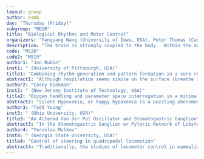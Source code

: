 ```yaml
---
layout: group
author: esmb
day: "Thursday (Friday)"
subgroup: "NEUR"
title: "Biological Rhythms and Motor Control"
organizers: "Yangyang Wang (University of Iowa, USA), Peter Thomas (Case Western Reserve University, USA)"
description: "The brain is strongly coupled to the body.  Within the mathematical neuroscience community, there is growing appreciation that the analysis of neural circuits involved in motor control is inseparable from the analysis of the motor system that coevolved with, and is the raison d'etre for the brain.  This double minisymposium will showcase efforts by applied mathematicians, typically in collaboration with experimental biologists, to understand the dynamics of rhythmic motor systems including respiration, swallowing, and locomotion, and to describe how phenomena such as robustness and homeostasis arise from rhythmic brain-body interactions. The first of two sessions will address control of respiratory rhythms in vertebrates and ingestive/digestive rhythms in invertebrates.  The second session will address modeling of locomotory control systems, as well as the notion of homeostasis for general limit cycle systems."
code: "MS20"
code2: "MS19"
author1: "Jon Rubin"
inst1: " (University of Pittsburgh, USA)"
title1: "Combining rhythm generation and pattern formation in a core respiratory neural circuit"
abstract1: "Although respiration seems simple on the surface (breathe in, breathe out, repeat!), looks can be deceiving.  In this talk, I will (briefly) comment on two of the topics under active debate in the theory of the neural generation of respiratory rhythms.  First, I will consider the issue of how rhythmic activity in the inspiratory core (in the famous pre-Botzinger complex of the mammalian brain stem) can succeed or fail to recruit widespread neural activation and motor output. This work, with Ryan Phillips, is done in the setting of Hodgkin-Huxley type neural models with synaptic coupling that also takes into account dynamics of certain relevant ion concentrations.  Second, I will consider what happens when this rhythmic activity is embedded in the full neural circuit for respiration.  This part of the talk will be based on work with Jeff Smith done in the simpler setting of coupled relaxation oscillators."
author2: "Casey Diekman"
inst2: " (New Jersey Institute of Technology, USA)"
title2: "Oxygen handling and parameter space interrogation in a minimalist closed-loop model of the respiratory oscillator"
abstract2: "Silent Hypoxemia, or happy hypoxemia is a puzzling phenomenon in which patients who have contracted COVID-19 exhibit very low oxygen saturations (SaO2 < 80%) yet experience no discomfort in breathing, or dyspnea. The mechanism by which this blunted response to hypoxia occurs is unknown. Our group has previously shown that a computational model (Diekman et al, 2017, J. Neurophys.) of the respiratory neural network can be used to test hypotheses focused on changes in chemosensory inputs to the central pattern generator (CPG). We hypothesize that altered chemosensory function at the level of the carotid bodies and/or the nucleus tractus solitarii are responsible for this blunted response to hypoxia. In this talk, we will use our model to explore this hypothesis by altering the properties of the gain function representing oxygen sensing inputs to the CPG. (Joint work with Christopher G. Wilson, Loma Linda University, and Peter J. Thomas, Case Western Reserve University.)"
author3: "Todd Young"
inst3: " (Ohio University, USA)"
title3: "An Altered Van der Pol Oscillator and Stomatogastric Ganglion"
abstract3: "In the Stomatogastric Ganglion or Pyloric Network of Lobsters the LP neuron bursts 1:1 with a pacemaker group (PD) in the intact network. However, isolated LP neurons cycle much more slowly than the pacemaker group. How is the LP neuron able to adjust its firing rate to match the fast pacemaker? We propose that an alteration of a slow conductance is sufficient to explain this phenomenon and we illustrate the principal in an altered van der Pol system."
author4: "Yaroslav Molkov"
inst4: " (Georgia State University, USA)"
title4: "Control of steering in quadrupedal locomotion"
abstract4: "Traditionally, the studies of locomotor control in mammalian quadrupeds focus on spinal neural circuit organization that underlies varying patterns of limb movements (gaits) depending on the locomotor speed and other conditions. This intricate circuit includes neural rhythm generators that provide alternating flexion and extension phases for each limb, network interconnections between the generators providing proper interlimb coordination, descending control signals as well as proprioceptive feedback from the limbs. In the related experiments, the animal movements are usually restricted to walking or running along a straight path on a treadmill or over ground. Besides, to isolate particular functional components, the animals are often suspended or partly fixed. These restrictions make the balance control mechanisms irrelevant. However, during such complex maneuvers as turning, the timing of limb lifting and landing as well as limb positioning have to be tightly coordinated with the position of the center of mass to prevent the animal from falling. In addition, during turning movements quadrupedal mammals actively involve head/shoulder turning and body bending which further adds to the complexity of the control system. In this talk, we will use the experimental data on freely moving mice to develop  a simple mathematical model of quadrupedal locomotion that includes a balance control system interacting with the locomotor pattern generating circuits. We show that the balance control is involved not only in complex maneuvers but also operates during straight-line locomotion. We argue that body bending is a mechanism involved in the appropriate limb positioning which is an integral part of the balance control system and as such is necessary for efficient turning.  (Joint work with Ilya Rybak, Drexel University.)"
---
```

